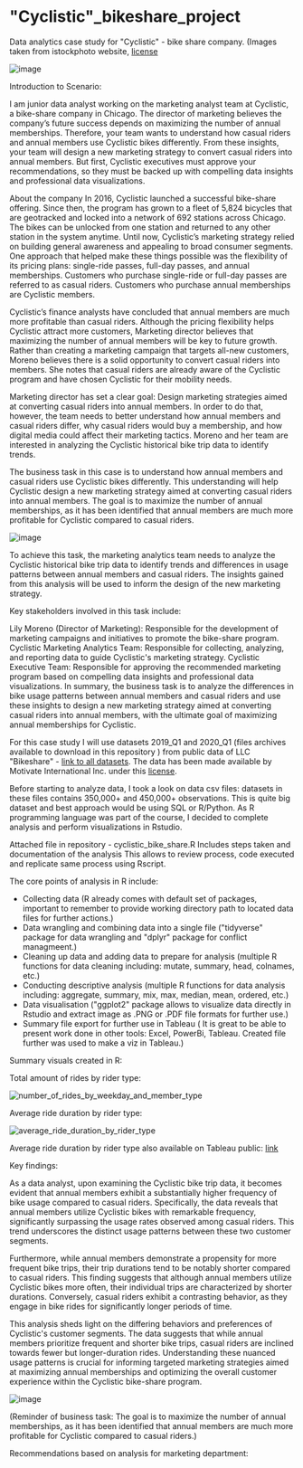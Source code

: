 # "Cyclistic"_bikeshare_project
Data analytics case study for "Cyclistic" - bike share company.
(Images taken from istockphoto website, [license](https://www.istockphoto.com/legal/license-agreement?utm_medium=organic&utm_source=google&utm_campaign=iptcurl)

![image](https://github.com/djr111/-Cyclistic---bike-share-project/assets/58305266/70578ac4-d15f-454f-b735-6f77e3df991b)

Introduction to Scenario:

I am junior data analyst working on the marketing analyst team at Cyclistic, a bike-share company in Chicago.
The director of marketing believes the company’s future success
depends on maximizing the number of annual memberships. Therefore, your team wants to
understand how casual riders and annual members use Cyclistic bikes differently. From these
insights, your team will design a new marketing strategy to convert casual riders into annual
members. But first, Cyclistic executives must approve your recommendations, so they must be
backed up with compelling data insights and professional data visualizations.

About the company
In 2016, Cyclistic launched a successful bike-share offering. Since then, the program has grown
to a fleet of 5,824 bicycles that are geotracked and locked into a network of 692 stations
across Chicago. The bikes can be unlocked from one station and returned to any other station
in the system anytime.
Until now, Cyclistic’s marketing strategy relied on building general awareness and appealing to
broad consumer segments. One approach that helped make these things possible was the
flexibility of its pricing plans: single-ride passes, full-day passes, and annual memberships.
Customers who purchase single-ride or full-day passes are referred to as casual riders.
Customers who purchase annual memberships are Cyclistic members.

Cyclistic’s finance analysts have concluded that annual members are much more profitable
than casual riders. Although the pricing flexibility helps Cyclistic attract more customers,
Marketing director believes that maximizing the number of annual members will be key to future growth.
Rather than creating a marketing campaign that targets all-new customers, Moreno believes
there is a solid opportunity to convert casual riders into members. She notes that casual riders
are already aware of the Cyclistic program and have chosen Cyclistic for their mobility needs.

Marketing director has set a clear goal: Design marketing strategies aimed at converting casual riders into
annual members. In order to do that, however, the team needs to better understand how
annual members and casual riders differ, why casual riders would buy a membership, and how
digital media could affect their marketing tactics. Moreno and her team are interested in
analyzing the Cyclistic historical bike trip data to identify trends.

The business task in this case is to understand how annual members and casual riders use Cyclistic bikes differently. This understanding will help Cyclistic design a new marketing strategy aimed at converting casual riders into annual members. 
The goal is to maximize the number of annual memberships, as it has been identified that annual members are much more profitable for Cyclistic compared to casual riders.

![image](https://github.com/djr111/-Cyclistic---bike-share-project/assets/58305266/ab7ce891-7e48-4ffd-9919-3b9035f6dd68)


To achieve this task, the marketing analytics team needs to analyze the Cyclistic historical bike trip data to identify trends and differences in usage patterns between annual members and casual riders. The insights gained from this analysis will be used to inform the design of the new marketing strategy.

Key stakeholders involved in this task include:

Lily Moreno (Director of Marketing): Responsible for the development of marketing campaigns and initiatives to promote the bike-share program.
Cyclistic Marketing Analytics Team: Responsible for collecting, analyzing, and reporting data to guide Cyclistic's marketing strategy.
Cyclistic Executive Team: Responsible for approving the recommended marketing program based on compelling data insights and professional data visualizations.
In summary, the business task is to analyze the differences in bike usage patterns between annual members and casual riders and use these insights to design a new marketing strategy aimed at converting casual riders into annual members, with the ultimate goal of maximizing annual memberships for Cyclistic.

For this case study I will use datasets 2019_Q1 and 2020_Q1 (files archives available to download in this repository ) from public data of LLC "Bikeshare" - [link to all datasets](https://divvy-tripdata.s3.amazonaws.com/index.html).
The data has been made available by Motivate International Inc. under this [license](https://divvybikes.com/data-license-agreement).

Before starting to analyze data, I took a look on data csv files:
datasets in these files contains 350,000+ and 450,000+ observations. This is quite big dataset and best approach would be using SQL or R/Python.
As R programming language was part of the course, I decided to complete analysis and perform visualizations in Rstudio.

Attached file in repository - cyclistic_bike_share.R
Includes steps taken and documentation of the analysis
This allows to review process, code executed and replicate same process using Rscript.

The core points of analysis in R include:

- Collecting data (R already comes with default set of packages, important to remember to provide working directory path to located data files for further actions.)
- Data wrangling and combining data into a single file ("tidyverse" package for data wrangling and "dplyr" package for conflict managmeent.)
- Cleaning up data and adding data to prepare for analysis (multiple R functions for data cleaning including: mutate, summary, head, colnames, etc.)
- Conducting descriptive analysis (multiple R functions for data analysis including: aggregate, summary, mix, max, median, mean, ordered, etc.)
- Data visualisation ("ggplot2" package allows to visualize data directly in Rstudio and extract image as .PNG or .PDF file formats for further use.)
- Summary file export for further use in Tableau ( It is great to be able to present work done in other tools: Excel, PowerBi, Tableau. Created file further was used to make a viz in Tableau.)

Summary visuals created in R:

Total amount of rides by rider type:

![number_of_rides_by_weekday_and_member_type](https://github.com/djr111/-Cyclistic---bike-share-project/assets/58305266/d504bc8f-a484-43aa-a0cc-c5690d4421ef)


Average ride duration by rider type:

![average_ride_duration_by_rider_type](https://github.com/djr111/-Cyclistic---bike-share-project/assets/58305266/91374e8b-1c7d-4f3c-b498-1872a1921397)

Average ride duration by rider type also available on Tableau public: [link](https://public.tableau.com/app/profile/raimonds.buls/viz/Averageridelengthofcasualsvsmembers/Sheet1#1.)



Key findings:

As a data analyst, upon examining the Cyclistic bike trip data, it becomes evident that annual members exhibit a substantially higher frequency of bike usage compared to casual riders. Specifically, the data reveals that annual members utilize Cyclistic bikes with remarkable frequency, significantly surpassing the usage rates observed among casual riders. This trend underscores the distinct usage patterns between these two customer segments.

Furthermore, while annual members demonstrate a propensity for more frequent bike trips, their trip durations tend to be notably shorter compared to casual riders. This finding suggests that although annual members utilize Cyclistic bikes more often, their individual trips are characterized by shorter durations. Conversely, casual riders exhibit a contrasting behavior, as they engage in bike rides for significantly longer periods of time.

This analysis sheds light on the differing behaviors and preferences of Cyclistic's customer segments. The data suggests that while annual members prioritize frequent and shorter bike trips, casual riders are inclined towards fewer but longer-duration rides. Understanding these nuanced usage patterns is crucial for informing targeted marketing strategies aimed at maximizing annual memberships and optimizing the overall customer experience within the Cyclistic bike-share program.



![image](https://github.com/djr111/-Cyclistic---bike-share-project/assets/58305266/77d5f620-c442-4289-9704-3c4e56f42ad8)

(Reminder of business task: The goal is to maximize the number of annual memberships, as it has been identified that annual members are much more profitable for Cyclistic compared to casual riders.)

Recommendations based on analysis for marketing department:



